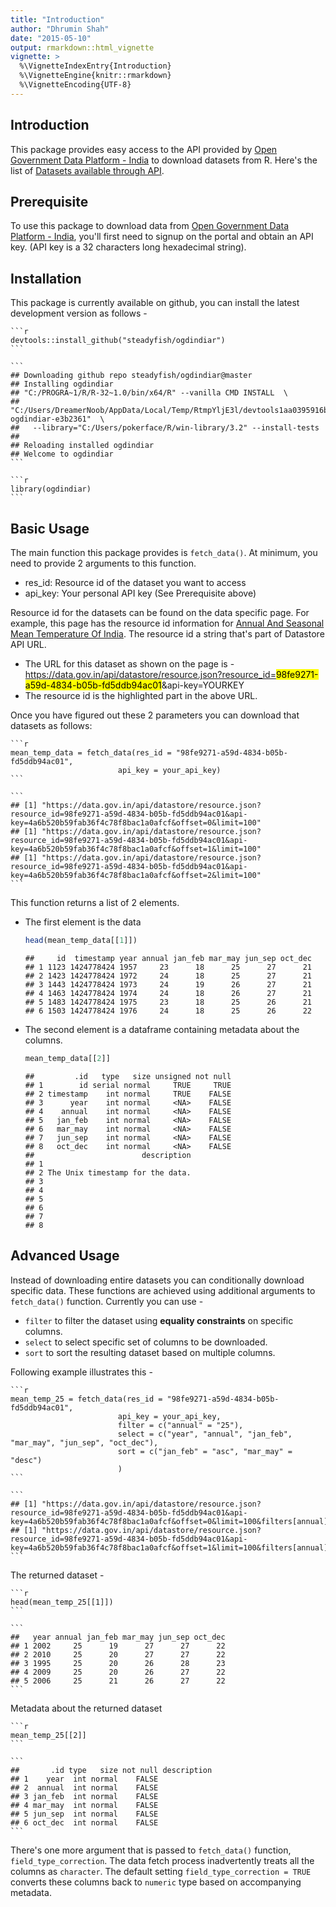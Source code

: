 ```yaml
---
title: "Introduction"
author: "Dhrumin Shah"
date: "2015-05-10"
output: rmarkdown::html_vignette
vignette: >
  %\VignetteIndexEntry{Introduction}
  %\VignetteEngine{knitr::rmarkdown}
  %\VignetteEncoding{UTF-8}
---
```


## Introduction

This package provides easy access to the API provided by [Open Government Data Platform - India](https://data.gov.in) to download datasets from R. Here's the list of [Datasets available through API](https://data.gov.in/catalogs#path=is_api/1).

## Prerequisite

To use this package to download data from [Open Government Data Platform - India](https://data.gov.in), you'll first need to signup on the portal and obtain an API key. (API key is a 32 characters long hexadecimal string).



## Installation

This package is currently available on github, you can install the latest development version as follows -

    
    ```r
    devtools::install_github("steadyfish/ogdindiar")
    ```
    
    ```
    ## Downloading github repo steadyfish/ogdindiar@master
    ## Installing ogdindiar
    ## "C:/PROGRA~1/R/R-32~1.0/bin/x64/R" --vanilla CMD INSTALL  \
    ##   "C:/Users/DreamerNoob/AppData/Local/Temp/RtmpYljE3l/devtools1aa0395916b0/steadyfish-ogdindiar-e3b2361"  \
    ##   --library="C:/Users/pokerface/R/win-library/3.2" --install-tests 
    ## 
    ## Reloading installed ogdindiar
    ## Welcome to ogdindiar
    ```
    
    ```r
    library(ogdindiar)
    ```

## Basic Usage

The main function this package provides is `fetch_data()`. At minimum, you need to provide 2 arguments to this function.

* res_id: Resource id of the dataset you want to access
* api_key: Your personal API key (See Prerequisite above)

Resource id for the datasets can be found on the data specific page. For example, this page has the resource id information for [Annual And Seasonal Mean Temperature Of India](https://data.gov.in/resources/annual-and-seasonal-mean-temperature-india/api). The resource id a string that's part of Datastore API URL. 

* The URL for this dataset as shown on the page is - https://data.gov.in/api/datastore/resource.json?resource_id=<mark>98fe9271-a59d-4834-b05b-fd5ddb94ac01</mark>&api-key=YOURKEY 
* The resource id is the highlighted part in the above URL.

Once you have figured out these 2 parameters you can download that datasets as follows: 

    
    ```r
    mean_temp_data = fetch_data(res_id = "98fe9271-a59d-4834-b05b-fd5ddb94ac01",
                            api_key = your_api_key)
    ```
    
    ```
    ## [1] "https://data.gov.in/api/datastore/resource.json?resource_id=98fe9271-a59d-4834-b05b-fd5ddb94ac01&api-key=4a6b520b59fab36f4c78f8bac1a0afcf&offset=0&limit=100"
    ## [1] "https://data.gov.in/api/datastore/resource.json?resource_id=98fe9271-a59d-4834-b05b-fd5ddb94ac01&api-key=4a6b520b59fab36f4c78f8bac1a0afcf&offset=1&limit=100"
    ## [1] "https://data.gov.in/api/datastore/resource.json?resource_id=98fe9271-a59d-4834-b05b-fd5ddb94ac01&api-key=4a6b520b59fab36f4c78f8bac1a0afcf&offset=2&limit=100"
    ```

This function returns a list of 2 elements.

* The first element is the data

    
    ```r
    head(mean_temp_data[[1]])
    ```
    
    ```
    ##     id  timestamp year annual jan_feb mar_may jun_sep oct_dec
    ## 1 1123 1424778424 1957     23      18      25      27      21
    ## 2 1423 1424778424 1972     24      18      25      27      21
    ## 3 1443 1424778424 1973     24      19      26      27      21
    ## 4 1463 1424778424 1974     24      18      26      27      21
    ## 5 1483 1424778424 1975     23      18      25      26      21
    ## 6 1503 1424778424 1976     24      18      25      26      22
    ```

* The second element is a dataframe containing metadata about the columns.

    
    ```r
    mean_temp_data[[2]]
    ```
    
    ```
    ##         .id   type   size unsigned not null
    ## 1        id serial normal     TRUE     TRUE
    ## 2 timestamp    int normal     TRUE    FALSE
    ## 3      year    int normal     <NA>    FALSE
    ## 4    annual    int normal     <NA>    FALSE
    ## 5   jan_feb    int normal     <NA>    FALSE
    ## 6   mar_may    int normal     <NA>    FALSE
    ## 7   jun_sep    int normal     <NA>    FALSE
    ## 8   oct_dec    int normal     <NA>    FALSE
    ##                        description
    ## 1                                 
    ## 2 The Unix timestamp for the data.
    ## 3                                 
    ## 4                                 
    ## 5                                 
    ## 6                                 
    ## 7                                 
    ## 8
    ```

## Advanced Usage

Instead of downloading entire datasets you can conditionally download specific data. These functions are achieved using additional arguments to `fetch_data()` function. Currently you can use -

* `filter` to filter the dataset using __equality constraints__ on specific columns.
* `select` to select specific set of columns to be downloaded.
* `sort` to sort the resulting dataset based on multiple columns.

Following example illustrates this -

    
    ```r
    mean_temp_25 = fetch_data(res_id = "98fe9271-a59d-4834-b05b-fd5ddb94ac01",
                            api_key = your_api_key,
                            filter = c("annual" = "25"),
                            select = c("year", "annual", "jan_feb", "mar_may", "jun_sep", "oct_dec"),
                            sort = c("jan_feb" = "asc", "mar_may" = "desc")
                            )
    ```
    
    ```
    ## [1] "https://data.gov.in/api/datastore/resource.json?resource_id=98fe9271-a59d-4834-b05b-fd5ddb94ac01&api-key=4a6b520b59fab36f4c78f8bac1a0afcf&offset=0&limit=100&filters[annual]=25&fields=year,annual,jan_feb,mar_may,jun_sep,oct_dec&sort[jan_feb]=asc&sort[mar_may]=desc"
    ## [1] "https://data.gov.in/api/datastore/resource.json?resource_id=98fe9271-a59d-4834-b05b-fd5ddb94ac01&api-key=4a6b520b59fab36f4c78f8bac1a0afcf&offset=1&limit=100&filters[annual]=25&fields=year,annual,jan_feb,mar_may,jun_sep,oct_dec&sort[jan_feb]=asc&sort[mar_may]=desc"
    ```

The returned dataset -

    
    ```r
    head(mean_temp_25[[1]])
    ```
    
    ```
    ##   year annual jan_feb mar_may jun_sep oct_dec
    ## 1 2002     25      19      27      27      22
    ## 2 2010     25      20      27      27      22
    ## 3 1995     25      20      26      28      23
    ## 4 2009     25      20      26      27      22
    ## 5 2006     25      21      26      27      22
    ```

Metadata about the returned dataset

    
    ```r
    mean_temp_25[[2]]
    ```
    
    ```
    ##       .id type   size not null description
    ## 1    year  int normal    FALSE            
    ## 2  annual  int normal    FALSE            
    ## 3 jan_feb  int normal    FALSE            
    ## 4 mar_may  int normal    FALSE            
    ## 5 jun_sep  int normal    FALSE            
    ## 6 oct_dec  int normal    FALSE
    ```

There's one more argument that is passed to `fetch_data()` function, `field_type_correction`. The data fetch process inadvertently treats all the columns as `character`. The default setting `field_type_correction = TRUE` converts these columns back to `numeric` type based on accompanying metadata.

